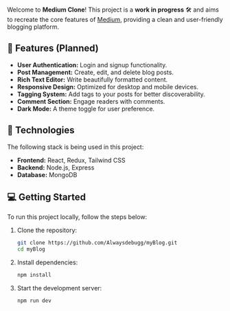  Welcome to **Medium Clone**! This project is a **work in progress** 🛠️ and aims to recreate the core features of [Medium](https://medium.com), providing a clean and user-friendly blogging platform.

## 🚀 Features (Planned)
- **User Authentication:** Login and signup functionality.  
- **Post Management:** Create, edit, and delete blog posts.  
- **Rich Text Editor:** Write beautifully formatted content.  
- **Responsive Design:** Optimized for desktop and mobile devices.  
- **Tagging System:** Add tags to your posts for better discoverability.  
- **Comment Section:** Engage readers with comments.  
- **Dark Mode:** A theme toggle for user preference.  

## 🔧 Technologies
The following stack is being used in this project:

- **Frontend:** React, Redux, Tailwind CSS  
- **Backend:** Node.js, Express  
- **Database:** MongoDB   

## 💻 Getting Started
To run this project locally, follow the steps below:

1. Clone the repository:
   ```bash
   git clone https://github.com/Alwaysdebugg/myBlog.git
   cd myBlog
   ```

2. Install dependencies:
   ```bash
   npm install
   ```

3. Start the development server:
   ```bash
   npm run dev
   ```
    



